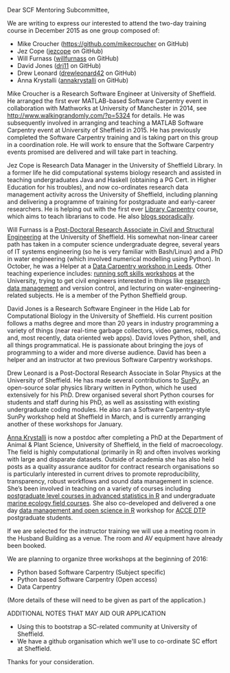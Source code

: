 Dear SCF Mentoring Subcommittee,

We are writing to express our interested to attend the two-day training course in December 2015 as one group composed of:

* Mike Croucher (https://github.com/mikecroucher on GitHub)
* Jez Cope ([jezcope](https://github.com/jezcope) on GitHub)
* Will Furnass ([willfurnass](https://github.com/willfurnass) on GitHub)
* David Jones ([drj11](https://github.com/drj11) on GitHub)
* Drew Leonard ([drewleonard42](https://github.com/drewleonard42) on GitHub)
* Anna Krystalli ([annakrystalli](https://github.com/annakrystalli) on GitHub)


Mike Croucher is a Research Software Engineer at University of Sheffield. He arranged the first ever MATLAB-based Software Carpentry event in collaboration with Mathworks at University of Manchester in 2014, see http://www.walkingrandomly.com/?p=5324 for details. He was subsequently involved in arranging and teaching a MATLAB Software Carpentry event at University of Sheffield in 2015. He has previously completed the Software Carpentry training and is taking part on this group in a coordination role. He will work to ensure that the Software Carpentry events promised are delivered and will take part in teaching.

Jez Cope is Research Data Manager in the University of Sheffield Library. In a former life he did computational systems biology research and assisted in teaching undergraduates Java and Haskell (obtaining a PG Cert. in Higher Education for his troubles), and now co-ordinates research data management activity across the University of Sheffield, including planning and delivering a programme of training for postgraduate and early-career researchers. He is helping out with the first ever [Library Carpentry](http://librarycarpentry.github.io/city-november-2015/) course, which aims to teach librarians to code. He also [blogs sporadically](http://erambler.co.uk).

Will Furnass is a [Post-Doctoral Research Associate in Civil and Structural Engineering](https://www.shef.ac.uk/civil/staff/research/furnassw) at the University of Sheffield.  His somewhat non-linear career path has taken in a computer science undergraduate degree, several years of IT systems engineering (so he is very familiar with Bash/Linux) and a PhD in water engineering (which involved numerical modelling using Python).  In October, he was a Helper at a [Data Carpentry workshop in Leeds](http://hpcarcher.github.io/2015-10-29-Leeds-DC/).  Other teaching experience includes: [running soft skills workshops](http://www.sheffield.ac.uk/ssid/301/services/workshops) at the University, trying to get civil engineers interested in things like [research data management](https://github.com/willfurnass/RDMPresentationApr2014) and version control, and lecturing on water-engineering-related subjects.  He is a member of the Python Sheffield group.

David Jones is a Research Software Engineer
in the Hide Lab for Computational Biology
in the University of Sheffield.
His current position follows a maths degree
and more than 20 years in industry
programming a variety of things
(near real-time garbage collectors, video games, robotics,
and, most recently, data oriented web apps).
David loves Python, shell, and all things programmatical.
He is passionate about bringing the joys of programming to a wider
and more diverse audience. David has been a helper and an
instructor at two previous Software Carpentry workshops.

Drew Leonard is a Post-Doctoral Research Associate in Solar Physics at the University of Sheffield. He has made several contributions to [SunPy](http://sunpy.org), an open-source solar physics library written in Python, which he used extensively for his PhD. Drew organised several short Python courses for students and staff during his PhD, as well as assissting with existing undergraduate coding modules. He also ran a Software Carpentry-style SunPy workshop held at Sheffield in March, and is currently arranging another of these workshops for January.

[Anna Krystalli](http://www.annakrystalli.com/overview.html) is now a postdoc after completing a PhD at the Department of Animal & Plant Science, University of Sheffield, in the field of macroecology. The field is highly computational (primarily in R) and often involves working with large and disparate datasets. Outside of academia she has also held posts as a quality assurance auditor for contract research organisations so is particularly interested in current drives to promote reproducibility, transparency, robust workflows and sound data management in science. She’s been involved in teaching on a variety of courses including [postgraduate level courses in advanced statistics in R](http://www.r4all.org/the-courses/) and undergraduate [marine ecology field courses](https://www.shef.ac.uk/aps/currentug/level3/aps350). She also co-developed and delivered a one day [data management and open science in R](http://figshare.com/articles/Research_Data_Management_in_R/1600906) workshop for [ACCE DTP](https://acce.shef.ac.uk/) postgraduate students.

If we are selected for the instructor training we will use a meeting room in the Husband Building as a venue. The room and AV equipment have already been booked.

We are planning to organize three workshops at the beginning of 2016:

* Python based Software Carpentry (Subject specific)
* Python based Software Carpentry (Open access)
* Data Carpentry

(More details of these will need to be given as part of the application.)

ADDITIONAL NOTES THAT MAY AID OUR APPLICATION

* Using this to bootstrap a SC-related community at University of Sheffield.
* We have a github organisation which we'll use to co-ordinate SC effort at Sheffield.

Thanks for your consideration.
